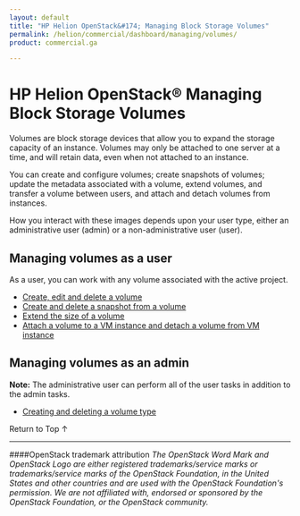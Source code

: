 ```yaml
---
layout: default
title: "HP Helion OpenStack&#174; Managing Block Storage Volumes"
permalink: /helion/commercial/dashboard/managing/volumes/
product: commercial.ga

---
```

<!--UNDER REVISION-->

<script>

function PageRefresh {
onLoad="window.refresh"
}

PageRefresh();

</script>

<!--
<p style="font-size: small;"> <a href="/helion/commercial/ga1/install/">&#9664; PREV</a> | <a href="/helion/commercial/ga1/install-overview/">&#9650; UP</a> | <a href="/helion/commercial/ga1/">NEXT &#9654;</a> </p>
-->

# HP Helion OpenStack&#174; Managing Block Storage Volumes

Volumes are block storage devices that allow you to expand the storage capacity of an instance. Volumes may only be attached to one server at a time, and will retain data, even when not attached to an instance.</p>

You can create and configure volumes; create snapshots of volumes; update the metadata associated with a volume, extend volumes, and transfer a volume between users, and attach and detach volumes from instances.</p>

How you interact with these images depends upon your user type, either an administrative user (admin) or a non-administrative user (user). </p>

## Managing volumes as a user ##

As a user, you can work with any volume associated with the active project. </p>

* [Create, edit and delete a volume](/helion/commercial/dashboard/managing/volume/create/)
* [Create and delete a snapshot from a volume](/helion/commercial/dashboard/managing/snapshots/create/)
* [Extend the size of a volume](/helion/commercial/dashboard/managing/volume/extend/)
* [Attach a volume to a VM instance and detach a volume from VM instance](/helion/commercial/dashboard/managing/volume/attach/)

## <h2>Managing volumes as an admin ##

**Note:** The administrative user can perform all of the user tasks in addition to the admin tasks.</p>

* <a href="#create_volume_type">Creating and deleting a volume type</a></li>

<p><a href="#top" style="padding:14px 0px 14px 0px; text-decoration: none;"> Return to Top &#8593; </a></p>


----
####OpenStack trademark attribution
*The OpenStack Word Mark and OpenStack Logo are either registered trademarks/service marks or trademarks/service marks of the OpenStack Foundation, in the United States and other countries and are used with the OpenStack Foundation's permission. We are not affiliated with, endorsed or sponsored by the OpenStack Foundation, or the OpenStack community.*